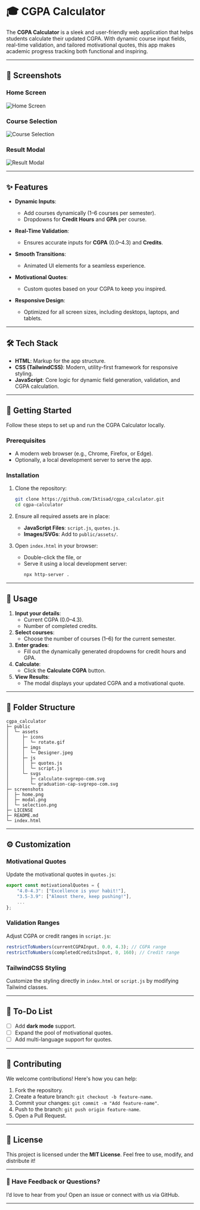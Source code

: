 # 🎓 CGPA Calculator

The **CGPA Calculator** is a sleek and user-friendly web application that helps students calculate their updated CGPA. With dynamic course input fields, real-time validation, and tailored motivational quotes, this app makes academic progress tracking both functional and inspiring.

---

## 🌟 Screenshots

### Home Screen
![Home Screen](./screenshots/home.png)

### Course Selection
![Course Selection](./screenshots/selection.png)

### Result Modal
![Result Modal](./screenshots/modal.png)

---

## ✨ Features

- **Dynamic Inputs**: 
  - Add courses dynamically (1–6 courses per semester).
  - Dropdowns for **Credit Hours** and **GPA** per course.

- **Real-Time Validation**: 
  - Ensures accurate inputs for **CGPA** (0.0–4.3) and **Credits**.

- **Smooth Transitions**:
  - Animated UI elements for a seamless experience.

- **Motivational Quotes**:
  - Custom quotes based on your CGPA to keep you inspired.

- **Responsive Design**:
  - Optimized for all screen sizes, including desktops, laptops, and tablets.

---

## 🛠️ Tech Stack

- **HTML**: Markup for the app structure.
- **CSS (TailwindCSS)**: Modern, utility-first framework for responsive styling.
- **JavaScript**: Core logic for dynamic field generation, validation, and CGPA calculation.

---

## 🚀 Getting Started

Follow these steps to set up and run the CGPA Calculator locally.

### Prerequisites

- A modern web browser (e.g., Chrome, Firefox, or Edge).
- Optionally, a local development server to serve the app.

### Installation

1. Clone the repository:
   ```bash
   git clone https://github.com/Iktisad/cgpa_calculator.git
   cd cgpa-calculator
   ```
2. Ensure all required assets are in place:
   - **JavaScript Files**: `script.js`, `quotes.js`.
   - **Images/SVGs**: Add to `public/assets/`.

3. Open `index.html` in your browser:
   - Double-click the file, or
   - Serve it using a local development server:
     ```bash
     npx http-server .
     ```

---

## 📖 Usage

1. **Input your details**:
   - Current CGPA (0.0–4.3).
   - Number of completed credits.
2. **Select courses**:
   - Choose the number of courses (1–6) for the current semester.
3. **Enter grades**:
   - Fill out the dynamically generated dropdowns for credit hours and GPA.
4. **Calculate**:
   - Click the **Calculate CGPA** button.
5. **View Results**:
   - The modal displays your updated CGPA and a motivational quote.

---

## 📂 Folder Structure

```
cgpa_calculator                             
├─ public                                   
│  └─ assets                                
│     ├─ icons                              
│     │  └─ rotate.gif                      
│     ├─ imgs                               
│     │  └─ Designer.jpeg                   
│     ├─ js                                 
│     │  ├─ quotes.js                       
│     │  └─ script.js                       
│     └─ svgs                               
│        ├─ calculate-svgrepo-com.svg       
│        └─ graduation-cap-svgrepo-com.svg  
├─ screenshots                              
│  ├─ home.png                              
│  ├─ modal.png                             
│  └─ selection.png                         
├─ LICENSE                                  
├─ README.md                                
└─ index.html                               

```

---

## ⚙️ Customization

### Motivational Quotes
Update the motivational quotes in `quotes.js`:
```javascript
export const motivationalQuotes = {
    "4.0-4.3": ["Excellence is your habit!"],
    "3.5-3.9": ["Almost there, keep pushing!"],
    ...
};
```

### Validation Ranges
Adjust CGPA or credit ranges in `script.js`:
```javascript
restrictToNumbers(currentCGPAInput, 0.0, 4.3); // CGPA range
restrictToNumbers(completedCreditsInput, 0, 160); // Credit range
```

### TailwindCSS Styling
Customize the styling directly in `index.html` or `script.js` by modifying Tailwind classes.

---

## 🎯 To-Do List

- [ ] Add **dark mode** support.
- [ ] Expand the pool of motivational quotes.
- [ ] Add multi-language support for quotes.

---

## 🤝 Contributing

We welcome contributions! Here's how you can help:
1. Fork the repository.
2. Create a feature branch: `git checkout -b feature-name`.
3. Commit your changes: `git commit -m "Add feature-name"`.
4. Push to the branch: `git push origin feature-name`.
5. Open a Pull Request.

---

## 📜 License

This project is licensed under the **MIT License**. Feel free to use, modify, and distribute it!

---

### 💬 Have Feedback or Questions?

I’d love to hear from you! Open an issue or connect with us via GitHub.

---
